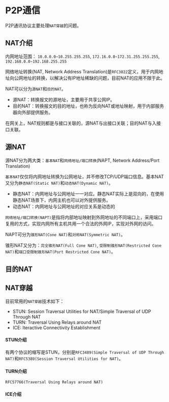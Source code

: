 # P2P通信

P2P通讯协议主要处理`NAT穿越`的问题。

## NAT介绍

内网地址范围： `10.0.0.0~10.255.255.255`, `172.16.0.0~172.31.255.255.255`, `192.168.0.0~192.168.255.255`

网络地址转换(NAT, Network Address Translation)是`RFC3022`定义，用于内网地址向公网地址的转换，以解决公有IP地址稀缺的问题，目前NAT的应用不限于此。

NAT可以分为`源NAT`和`目的NAT`。

+ 源NAT：转换报文的源地址，主要用于共享公网IP。
+ 目的NAT：转换报文的目的地址，也称为反向NAT或地址映射，用于内部服务器向外部提供服务。

在网关上，NAT规则都是与接口关联的，源NAT与出接口关联；目的NAT与入接口关联。

## 源NAT

源NAT分为两大类：`基本NAT`和`网络地址/端口转换`(NAPT, Network Address/Port Translation)

`基本NAT`仅仅将内网地址转换为公网地址，并不修改TCP/UDP端口信息。基本NAT又分为`静态NAT(Static NAT)`和`动态NAT(Dynamic NAT)`。

+ 静态NAT：内网地址与公网地址一一对应。静态NAT实际上是双向的，在使用静态NAT场景下，内网主机也可以对外提供服务。
+ 动态NAT：内网地址与公网地址的对应关系是动态的

`网络地址/端口转换(NAPT)`是指将内部地址映射到外网地址的不同端口上，采用端口复用的方式，实现内网所有主机共用一个合法的外网IP，实现对外网的访问。

NAPT可分为`锥形NAT(Cone NAT)`和`对称NAT(Symmetric NAT)`。

锥形NAT又分为：`完全锥形NAT(Full Cone NAT)`, `受限制锥形NAT(Restricted Cone NAT)`和`端口受限制锥形NAT(Port Restricted Cone NAT)`。

## 目的NAT


## NAT穿越

目前常用的`NAT穿越`技术如下：

+ STUN: Session Traversal Utilities for NAT/Simple Traversal of UDP Through NAT
+ TURN: Traversal Using Relays around NAT
+ ICE: Iteractive Connectivity Establishment

#### STUN介绍

有两个协议的缩写是STUN，分别是`RFC3489(Simple Traversal of UDP Through NAT)`和`RFC5389(Session Traversal Utilities for NAT)`。


#### TURN介绍

`RFC57766(Traversal Using Relays around NAT)`

#### ICE介绍


